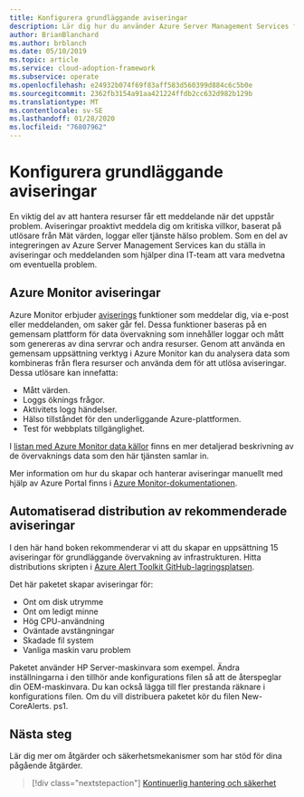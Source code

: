```yaml
---
title: Konfigurera grundläggande aviseringar
description: Lär dig hur du använder Azure Server Management Services för att ställa in aviseringar och meddelanden som hjälper dina IT-team att vara medvetna om eventuella problem.
author: BrianBlanchard
ms.author: brblanch
ms.date: 05/10/2019
ms.topic: article
ms.service: cloud-adoption-framework
ms.subservice: operate
ms.openlocfilehash: e24932b074f69f83aff583d560399d884c6c5b0e
ms.sourcegitcommit: 2362fb3154a91aa421224ffdb2cc632d982b129b
ms.translationtype: MT
ms.contentlocale: sv-SE
ms.lasthandoff: 01/28/2020
ms.locfileid: "76807962"
---
```

# <a name="set-up-basic-alerts"></a>Konfigurera grundläggande aviseringar

En viktig del av att hantera resurser får ett meddelande när det uppstår problem. Aviseringar proaktivt meddela dig om kritiska villkor, baserat på utlösare från Mät värden, loggar eller tjänste hälso problem. Som en del av integreringen av Azure Server Management Services kan du ställa in aviseringar och meddelanden som hjälper dina IT-team att vara medvetna om eventuella problem.

## <a name="azure-monitor-alerts"></a>Azure Monitor aviseringar

Azure Monitor erbjuder [aviserings](https://docs.microsoft.com/azure/azure-monitor/platform/alerts-overview) funktioner som meddelar dig, via e-post eller meddelanden, om saker går fel. Dessa funktioner baseras på en gemensam plattform för data övervakning som innehåller loggar och mått som genereras av dina servrar och andra resurser. Genom att använda en gemensam uppsättning verktyg i Azure Monitor kan du analysera data som kombineras från flera resurser och använda dem för att utlösa aviseringar. Dessa utlösare kan innefatta:

- Mått värden.
- Loggs öknings frågor.
- Aktivitets logg händelser.
- Hälso tillståndet för den underliggande Azure-plattformen.
- Test för webbplats tillgänglighet.

I [listan med Azure Monitor data källor](https://docs.microsoft.com/azure/azure-monitor/platform/data-sources) finns en mer detaljerad beskrivning av de övervaknings data som den här tjänsten samlar in.

Mer information om hur du skapar och hanterar aviseringar manuellt med hjälp av Azure Portal finns i [Azure Monitor-dokumentationen](https://docs.microsoft.com/azure/azure-monitor/platform/alerts-metric).

## <a name="automated-deployment-of-recommended-alerts"></a>Automatiserad distribution av rekommenderade aviseringar

I den här hand boken rekommenderar vi att du skapar en uppsättning 15 aviseringar för grundläggande övervakning av infrastrukturen. Hitta distributions skripten i [Azure Alert Toolkit GitHub-lagringsplatsen](https://github.com/Microsoft/manageability-toolkits).

Det här paketet skapar aviseringar för:

- Ont om disk utrymme
- Ont om ledigt minne
- Hög CPU-användning
- Oväntade avstängningar
- Skadade fil system
- Vanliga maskin varu problem

Paketet använder HP Server-maskinvara som exempel. Ändra inställningarna i den tillhör ande konfigurations filen så att de återspeglar din OEM-maskinvara. Du kan också lägga till fler prestanda räknare i konfigurations filen. Om du vill distribuera paketet kör du filen New-CoreAlerts. ps1.

## <a name="next-steps"></a>Nästa steg

Lär dig mer om åtgärder och säkerhetsmekanismer som har stöd för dina pågående åtgärder.

> [!div class="nextstepaction"]
> [Kontinuerlig hantering och säkerhet](./ongoing-management-overview.md)
